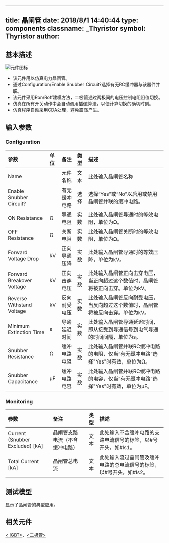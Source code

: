 
---
title: 晶闸管
date: 2018/8/1 14:40:44
type: components
classname: _Thyristor
symbol: Thyristor
author: 
---
## <span id="comp_desc">基本描述</span>
![元件图标]()

+ 该元件用以仿真电力晶闸管。
+ 通过Configuration/Enable Snubber Circuit?选择有无RC缓冲器与该器件并联。
+ 该元件采用Ron/Roff建模方法，二极管通过两极间的电压控制电阻阻值切换。
+ 仿真在所有开关动作中会自动调用插值算法，以便计算切换的确切时刻。
+ 仿真程序自动采用CDA处理，避免震荡产生。

## <span id="comp_params">输入参数</span>
### <span id="comp_params_group_Configuration">Configuration</span>
| 参数 | 单位 | 备注 | 类型 | 描述 |
| :--- | :--- | :--- | :--: | :--- |
| <span id="comp_params_param_Name">Name</span> |  | 元件名称 | 文本 | 此处输入晶闸管名称 |
| <span id="comp_params_param_Snubber">Enable Snubber Circuit?</span> |  | 有无缓冲电路 | 选择 | 选择“Yes”或“No”以启用或禁用晶闸管并联的缓冲电路。 |
| <span id="comp_params_param_Ron">ON Resistance</span> | Ω | 导通电阻 | 实数 | 此处输入晶闸管导通时的等效电阻，单位为Ω。 |
| <span id="comp_params_param_Roff">OFF Resistance</span> | Ω | 关断电阻 | 实数 | 此处输入晶闸管关断时的等效电阻，单位为Ω。 |
| <span id="comp_params_param_Vfd">Forward Voltage Drop</span> | kV | 正向导通压降 | 实数 | 此处输入晶闸管导通时的等效压降，单位为kV。 |
| <span id="comp_params_param_Vfb">Forward Breakover Voltage</span> | kV | 正向击穿电压 | 实数 | 此处输入晶闸管正向击穿电压，当正向超过这个数值时，晶闸管将被正向击穿。单位为kV。 |
| <span id="comp_params_param_Vrw">Reverse Withstand Voltage</span> | kV | 反向耐受电压 | 实数 | 此处输入晶闸管反向耐受电压，当反向超过这个数值时，晶闸管将被反向击穿。单位为kV。 |
| <span id="comp_params_param_Tme">Minimum Extinction Time</span> | s | 导通延迟时间 | 实数 | 此处输入晶闸管导通延迟时间，即从接受到导通信号到电气导通的时间间隔，单位为s。 |
| <span id="comp_params_param_Rs">Snubber Resistance</span> | Ω | 缓冲电路电阻 | 实数 | 此处输入晶闸管并联RC缓冲电路的电阻，仅当“有无缓冲电路”选择"Yes"时有效，单位为Ω。 |
| <span id="comp_params_param_Cs">Snubber Capacitance</span> | μF | 缓冲电路电容 | 实数 | 此处输入晶闸管并联RC缓冲电路的电容，仅当“有无缓冲电路”选择"Yes"时有效，单位为μF。 |

[Name]: #comp_params_param_Name "Name"
[Enable Snubber Circuit?]: #comp_params_param_Snubber "Enable Snubber Circuit?"
[ON Resistance]: #comp_params_param_Ron "ON Resistance"
[OFF Resistance]: #comp_params_param_Roff "OFF Resistance"
[Forward Voltage Drop]: #comp_params_param_Vfd "Forward Voltage Drop"
[Forward Breakover Voltage]: #comp_params_param_Vfb "Forward Breakover Voltage"
[Reverse Withstand Voltage]: #comp_params_param_Vrw "Reverse Withstand Voltage"
[Minimum Extinction Time]: #comp_params_param_Tme "Minimum Extinction Time"
[Snubber Resistance]: #comp_params_param_Rs "Snubber Resistance"
[Snubber Capacitance]: #comp_params_param_Cs "Snubber Capacitance"

### <span id="comp_params_group_Monitoring">Monitoring</span>
| 参数 | 备注 | 类型 | 描述 |
| :--- | :--- | :--: | :--- |
| <span id="comp_params_param_I">Current (Snubber Excluded) \[kA\]</span> | 晶闸管支路电流（不含缓冲电路） | 文本 | 此处输入不含缓冲电路的支路电流信号的标签，以#号开头，如#Is1。 |
| <span id="comp_params_param_Itotal">Total Current \[kA\]</span> | 晶闸管总电流 | 文本 |  此处输入流过晶闸管及缓冲电路的总电流信号的标签，以#号开头，如#Is2。 |

[Current (Snubber Excluded) \[kA\]]: #comp_params_param_I "Current (Snubber Excluded) \[kA\]"
[Total Current \[kA\]]: #comp_params_param_Itotal "Total Current \[kA\]"

## <span id="comp_example">测试模型</span>
[<test name>](<test link>)显示了晶闸管的典型应用。

## <span id="comp_seealso">相关元件</span>
[< IGBT>](<test link>)、[<二极管>](<test link>)
